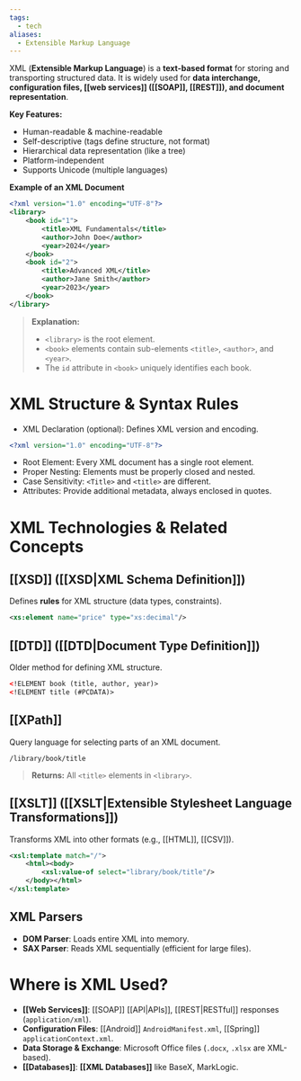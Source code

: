 ```yaml
---
tags:
  - tech
aliases:
  - Extensible Markup Language
---
```

XML (**Extensible Markup Language**) is a **text-based format** for storing and transporting structured data.
It is widely used for **data interchange, configuration files, [[web services]] ([[SOAP]], [[REST]]), and document representation**.

**Key Features:**
- Human-readable & machine-readable
- Self-descriptive (tags define structure, not format)
- Hierarchical data representation (like a tree)
- Platform-independent
- Supports Unicode (multiple languages)

**Example of an XML Document**
```xml
<?xml version="1.0" encoding="UTF-8"?>
<library>
    <book id="1">
        <title>XML Fundamentals</title>
        <author>John Doe</author>
        <year>2024</year>
    </book>
    <book id="2">
        <title>Advanced XML</title>
        <author>Jane Smith</author>
        <year>2023</year>
    </book>
</library>
```
> **Explanation:**
> - `<library>` is the root element.
> - `<book>` elements contain sub-elements `<title>`, `<author>`, and `<year>`.
> - The `id` attribute in `<book>` uniquely identifies each book.

# XML Structure & Syntax Rules
- XML Declaration (optional): Defines XML version and encoding.
```xml
<?xml version="1.0" encoding="UTF-8"?>
```
- Root Element: Every XML document has a single root element.
- Proper Nesting: Elements must be properly closed and nested.
- Case Sensitivity: `<Title>` and `<title>` are different.
- Attributes: Provide additional metadata, always enclosed in quotes.

# XML Technologies & Related Concepts
## [[XSD]] ([[XSD|XML Schema Definition]])
Defines **rules** for XML structure (data types, constraints).
```xml
<xs:element name="price" type="xs:decimal"/>
```
## [[DTD]] ([[DTD|Document Type Definition]])
Older method for defining XML structure.
```xml
<!ELEMENT book (title, author, year)>
<!ELEMENT title (#PCDATA)>
```
## [[XPath]]
Query language for selecting parts of an XML document.
```xpath
/library/book/title
```
> **Returns:** All `<title>` elements in `<library>`.
## [[XSLT]] ([[XSLT|Extensible Stylesheet Language Transformations]])
Transforms XML into other formats (e.g., [[HTML]], [[CSV]]).
```xml
<xsl:template match="/">
    <html><body>
        <xsl:value-of select="library/book/title"/>
    </body></html>
</xsl:template>
```
## XML Parsers
- **DOM Parser**: Loads entire XML into memory.
- **SAX Parser**: Reads XML sequentially (efficient for large files).

# Where is XML Used?
- **[[Web Services]]**: [[SOAP]] [[API|APIs]], [[REST|RESTful]] responses (`application/xml`).
- **Configuration Files**: [[Android]] `AndroidManifest.xml`, [[Spring]] `applicationContext.xml`.
- **Data Storage & Exchange**: Microsoft Office files (`.docx`, `.xlsx` are XML-based).
- **[[Databases]]**: **[[XML Databases]]** like BaseX, MarkLogic.
